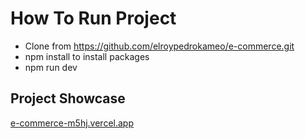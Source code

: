 # How To Run Project

- Clone from https://github.com/elroypedrokameo/e-commerce.git
- npm install to install packages
- npm run dev


## Project Showcase
[e-commerce-m5hj.vercel.app](https://e-commerce-m5hj.vercel.app/)
